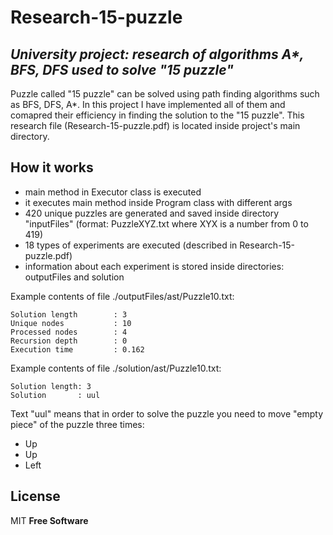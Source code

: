 # Research-15-puzzle
## _University project: research of algorithms A*, BFS, DFS used to solve "15 puzzle"_


Puzzle called "15 puzzle" can be solved using path finding algorithms such as BFS, DFS, A*.
In this project I have implemented all of them and comapred their efficiency in finding the solution to the "15 puzzle".
This research file (Research-15-puzzle.pdf) is located inside project's main directory.


## How it works

- main method in Executor class is executed
- it executes main method inside Program class with different args
- 420 unique puzzles are generated and saved inside directory "inputFiles" (format: PuzzleXYZ.txt where XYX is a number from 0 to 419)
- 18 types of experiments are executed (described in Research-15-puzzle.pdf)
- information about each experiment is stored inside directories: outputFiles and solution

Example contents of file ./outputFiles/ast/Puzzle10.txt:
   
    Solution length        : 3
    Unique nodes           : 10
    Processed nodes        : 4
    Recursion depth        : 0
    Execution time         : 0.162
    
Example contents of file ./solution/ast/Puzzle10.txt:

    Solution length: 3
    Solution       : uul

Text "uul" means that in order to solve the puzzle you need to move "empty piece" of the puzzle three times:
- Up
- Up
- Left

## License

MIT
**Free Software**
